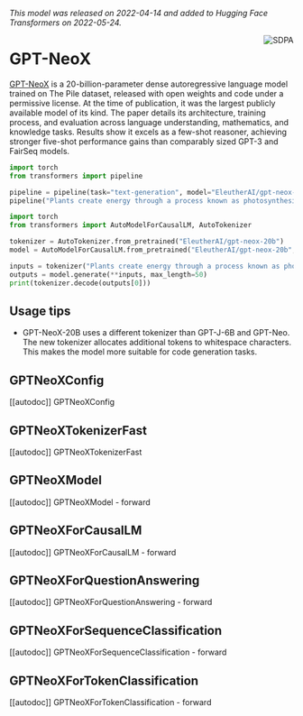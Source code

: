 <!--Copyright 2022 The HuggingFace Team. All rights reserved.

Licensed under the Apache License, Version 2.0 (the "License"); you may not use this file except in compliance with
the License. You may obtain a copy of the License at

http://www.apache.org/licenses/LICENSE-2.0

Unless required by applicable law or agreed to in writing, software distributed under the License is distributed on
an "AS IS" BASIS, WITHOUT WARRANTIES OR CONDITIONS OF ANY KIND, either express or implied. See the License for the
specific language governing permissions and limitations under the License.

⚠️ Note that this file is in Markdown but contain specific syntax for our doc-builder (similar to MDX) that may not be
rendered properly in your Markdown viewer.

-->
*This model was released on 2022-04-14 and added to Hugging Face Transformers on 2022-05-24.*

<div style="float: right;">
    <div class="flex flex-wrap space-x-1">
        <img alt="SDPA" src="https://img.shields.io/badge/SDPA-DE3412?style=flat&logo=pytorch&logoColor=white">
    </div>
</div>

# GPT-NeoX

[GPT-NeoX](https://huggingface.co/papers/2204.06745) is a 20-billion-parameter dense autoregressive language model trained on The Pile dataset, released with open weights and code under a permissive license. At the time of publication, it was the largest publicly available model of its kind. The paper details its architecture, training process, and evaluation across language understanding, mathematics, and knowledge tasks. Results show it excels as a few-shot reasoner, achieving stronger five-shot performance gains than comparably sized GPT-3 and FairSeq models.

<hfoptions id="usage">
<hfoption id="Pipeline">

```py
import torch
from transformers import pipeline

pipeline = pipeline(task="text-generation", model="EleutherAI/gpt-neox-20b", dtype="auto",)
pipeline("Plants create energy through a process known as photosynthesis.")
```

</hfoption>
<hfoption id="AutoModel">

```py
import torch
from transformers import AutoModelForCausalLM, AutoTokenizer

tokenizer = AutoTokenizer.from_pretrained("EleutherAI/gpt-neox-20b")
model = AutoModelForCausalLM.from_pretrained("EleutherAI/gpt-neox-20b", dtype="auto",)

inputs = tokenizer("Plants create energy through a process known as photosynthesis.", return_tensors="pt")
outputs = model.generate(**inputs, max_length=50)
print(tokenizer.decode(outputs[0]))
```

</hfoption>
</hfoptions>

## Usage tips

- GPT-NeoX-20B uses a different tokenizer than GPT-J-6B and GPT-Neo. The new tokenizer allocates additional tokens to whitespace characters. This makes the model more suitable for code generation tasks.

## GPTNeoXConfig

[[autodoc]] GPTNeoXConfig

## GPTNeoXTokenizerFast

[[autodoc]] GPTNeoXTokenizerFast

## GPTNeoXModel

[[autodoc]] GPTNeoXModel
    - forward

## GPTNeoXForCausalLM

[[autodoc]] GPTNeoXForCausalLM
    - forward

## GPTNeoXForQuestionAnswering

[[autodoc]] GPTNeoXForQuestionAnswering
    - forward

## GPTNeoXForSequenceClassification

[[autodoc]] GPTNeoXForSequenceClassification
    - forward

## GPTNeoXForTokenClassification

[[autodoc]] GPTNeoXForTokenClassification
    - forward
